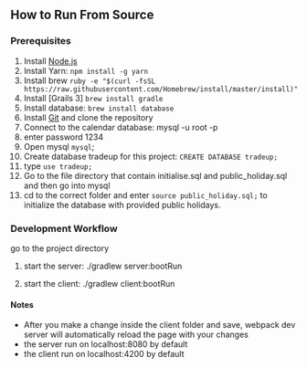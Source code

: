 ## How to Run From Source

### Prerequisites
1. Install [Node.js](https://nodejs.org/en/)
2. Install Yarn: `npm install -g yarn`
3. Install brew `ruby -e "$(curl -fsSL https://raw.githubusercontent.com/Homebrew/install/master/install)"`
4. Install [Grails 3] `brew install gradle`
5. Install database: `brew install database`
6. Install [Git](https://git-scm.com/downloads) and clone the repository
7. Connect to the calendar database: mysql -u root -p
8. enter password 1234
9. Open mysql `mysql`;
10. Create database tradeup for this project: `CREATE DATABASE tradeup;`
11. type `use tradeup;`
12. Go to the file directory that contain initialise.sql and public_holiday.sql and then go into mysql
13. cd to the correct folder and enter `source public_holiday.sql;` to initialize the database with provided public holidays.

### Development Workflow
go to the project directory

1. start the server:
./gradlew server:bootRun

2. start the client:
./gradlew client:bootRun


#### Notes
* After you make a change inside the client folder and save, webpack dev server will automatically reload the page with your changes
* the server run on localhost:8080 by default
* the client run on localhost:4200 by default
